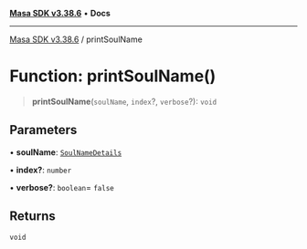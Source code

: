[**Masa SDK v3.38.6**](../README.md) • **Docs**

***

[Masa SDK v3.38.6](../globals.md) / printSoulName

# Function: printSoulName()

> **printSoulName**(`soulName`, `index`?, `verbose`?): `void`

## Parameters

• **soulName**: [`SoulNameDetails`](../interfaces/SoulNameDetails.md)

• **index?**: `number`

• **verbose?**: `boolean`= `false`

## Returns

`void`
